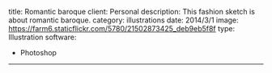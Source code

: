 title: Romantic baroque
client: Personal
description: This fashion sketch is about romantic baroque.
category: illustrations
date: 2014/3/1
image: https://farm6.staticflickr.com/5780/21502873425_deb9eb5f8f
type: Illustration
software:
- Photoshop
---
